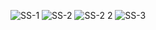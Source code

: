 ![SS-1](https://github.com/user-attachments/assets/8406c5e8-a4c2-4189-9023-126c568e773a)
![SS-2](https://github.com/user-attachments/assets/e50cf7fd-10b5-4706-be7d-f0bc9749e72e)
![SS-2 2](https://github.com/user-attachments/assets/0c865270-25b8-451c-be74-2aedcd906e9d)
![SS-3](https://github.com/user-attachments/assets/26058efe-4868-4373-adf1-9563ef5dfa03)
